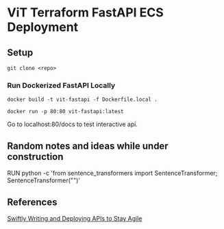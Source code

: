 # ViT Terraform FastAPI ECS Deployment

## Setup

`git clone <repo>`

### Run Dockerized FastAPI Locally

`docker build -t vit-fastapi -f Dockerfile.local .`

`docker run -p 80:80 vit-fastapi:latest`

Go to localhost:80/docs to test interactive api.

## Random notes and ideas while under construction

RUN python -c 'from sentence_transformers import SentenceTransformer; SentenceTransformer("<model-name>")'

## References

[Swiftly Writing and Deploying APIs to Stay Agile](https://radix.ai/blog/2020/12/swiftly-writing-and-deploying-apis-to-stay-agile/)

